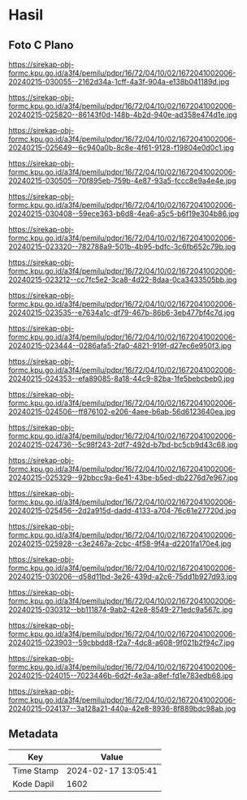 # Hasil

## Foto C Plano

https://sirekap-obj-formc.kpu.go.id/a3f4/pemilu/pdpr/16/72/04/10/02/1672041002006-20240215-030055--2162d34a-1cff-4a3f-904a-e138b041189d.jpg

https://sirekap-obj-formc.kpu.go.id/a3f4/pemilu/pdpr/16/72/04/10/02/1672041002006-20240215-025820--86143f0d-148b-4b2d-940e-ad358e474d1e.jpg

https://sirekap-obj-formc.kpu.go.id/a3f4/pemilu/pdpr/16/72/04/10/02/1672041002006-20240215-025649--6c940a0b-8c8e-4f61-9128-f19804e0d0c1.jpg

https://sirekap-obj-formc.kpu.go.id/a3f4/pemilu/pdpr/16/72/04/10/02/1672041002006-20240215-030505--70f895eb-759b-4e87-93a5-fccc8e9a4e4e.jpg

https://sirekap-obj-formc.kpu.go.id/a3f4/pemilu/pdpr/16/72/04/10/02/1672041002006-20240215-030408--59ece363-b6d8-4ea6-a5c5-b6f19e304b86.jpg

https://sirekap-obj-formc.kpu.go.id/a3f4/pemilu/pdpr/16/72/04/10/02/1672041002006-20240215-023320--782788a9-501b-4b95-bdfc-3c6fb652c79b.jpg

https://sirekap-obj-formc.kpu.go.id/a3f4/pemilu/pdpr/16/72/04/10/02/1672041002006-20240215-023212--cc7fc5e2-3ca8-4d22-8daa-0ca3433505bb.jpg

https://sirekap-obj-formc.kpu.go.id/a3f4/pemilu/pdpr/16/72/04/10/02/1672041002006-20240215-023535--e7634a1c-df79-467b-86b6-3eb477bf4c7d.jpg

https://sirekap-obj-formc.kpu.go.id/a3f4/pemilu/pdpr/16/72/04/10/02/1672041002006-20240215-023444--0286afa5-2fa0-4821-919f-d27ec6e950f3.jpg

https://sirekap-obj-formc.kpu.go.id/a3f4/pemilu/pdpr/16/72/04/10/02/1672041002006-20240215-024353--efa89085-8a18-44c9-82ba-1fe5bebcbeb0.jpg

https://sirekap-obj-formc.kpu.go.id/a3f4/pemilu/pdpr/16/72/04/10/02/1672041002006-20240215-024506--ff876102-e206-4aee-b6ab-56d6123640ea.jpg

https://sirekap-obj-formc.kpu.go.id/a3f4/pemilu/pdpr/16/72/04/10/02/1672041002006-20240215-024736--5c98f243-2df7-492d-b7bd-bc5cb9d43c68.jpg

https://sirekap-obj-formc.kpu.go.id/a3f4/pemilu/pdpr/16/72/04/10/02/1672041002006-20240215-025329--92bbcc9a-6e41-43be-b5ed-db2276d7e967.jpg

https://sirekap-obj-formc.kpu.go.id/a3f4/pemilu/pdpr/16/72/04/10/02/1672041002006-20240215-025456--2d2a915d-dadd-4133-a704-76c61e27720d.jpg

https://sirekap-obj-formc.kpu.go.id/a3f4/pemilu/pdpr/16/72/04/10/02/1672041002006-20240215-025928--c3e2467a-2cbc-4f58-9f4a-d2201fa170e4.jpg

https://sirekap-obj-formc.kpu.go.id/a3f4/pemilu/pdpr/16/72/04/10/02/1672041002006-20240215-030206--d58d11bd-3e26-439d-a2c6-75dd1b927d93.jpg

https://sirekap-obj-formc.kpu.go.id/a3f4/pemilu/pdpr/16/72/04/10/02/1672041002006-20240215-030312--bb111874-9ab2-42e8-8549-271edc9a567c.jpg

https://sirekap-obj-formc.kpu.go.id/a3f4/pemilu/pdpr/16/72/04/10/02/1672041002006-20240215-023903--59cbbdd8-f2a7-4dc8-a608-9f021b2f94c7.jpg

https://sirekap-obj-formc.kpu.go.id/a3f4/pemilu/pdpr/16/72/04/10/02/1672041002006-20240215-024015--7023446b-6d2f-4e3a-a8ef-fd1e783edb68.jpg

https://sirekap-obj-formc.kpu.go.id/a3f4/pemilu/pdpr/16/72/04/10/02/1672041002006-20240215-024137--3a128a21-440a-42e8-8936-8f889bdc98ab.jpg


## Metadata

| Key        | Value               |
| ---------- | ------------------- |
| Time Stamp | 2024-02-17 13:05:41 |
| Kode Dapil | 1602                |



